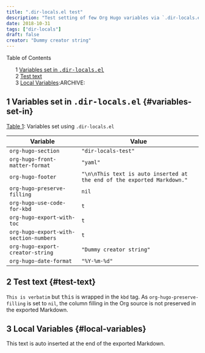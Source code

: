 ```yaml
---
title: ".dir-locals.el test"
description: "Test setting of few Org Hugo variables via `.dir-locals.el`."
date: 2018-10-31
tags: ["dir-locals"]
draft: false
creator: "Dummy creator string"
---
```


<style>
  .ox-hugo-toc ul {
    list-style: none;
  }
</style>
<div class="ox-hugo-toc toc">
<div></div>

<div class="heading">Table of Contents</div>

- <span class="section-num">1</span> [Variables set in <kbd>.dir-locals.el</kbd>](#variables-set-in)
- <span class="section-num">2</span> [Test text](#test-text)
- <span class="section-num">3</span> [Local Variables](#local-variables):ARCHIVE:

</div>
<!--endtoc-->



## <span class="section-num">1</span> Variables set in <kbd>.dir-locals.el</kbd> {#variables-set-in}

<a id="table--vars-dir-locals"></a>
<div class="table-caption">
  <span class="table-number"><a href="#table--vars-dir-locals">Table 1</a></span>:
  Variables set using <code>.dir-locals.el</code>
</div>

| Variable                               | Value                                                                   |
|----------------------------------------|-------------------------------------------------------------------------|
| `org-hugo-section`                     | `"dir-locals-test"`                                                     |
| `org-hugo-front-matter-format`         | `"yaml"`                                                                |
| `org-hugo-footer`                      | `"\n\nThis text is auto inserted at the end of the exported Markdown."` |
| `org-hugo-preserve-filling`            | `nil`                                                                   |
| `org-hugo-use-code-for-kbd`            | `t`                                                                     |
| `org-hugo-export-with-toc`             | `t`                                                                     |
| `org-hugo-export-with-section-numbers` | `t`                                                                     |
| `org-hugo-export-creator-string`       | `"Dummy creator string"`                                                |
| `org-hugo-date-format`                 | `"%Y-%m-%d"`                                                            |


## <span class="section-num">2</span> Test text {#test-text}

`This is verbatim` but <kbd>this</kbd> is wrapped in the `kbd` tag. As `org-hugo-preserve-filling` is set to `nil`, the column filling in the Org source is not preserved in the exported Markdown.


## <span class="section-num">3</span> Local Variables {#local-variables}

This text is auto inserted at the end of the exported Markdown.

